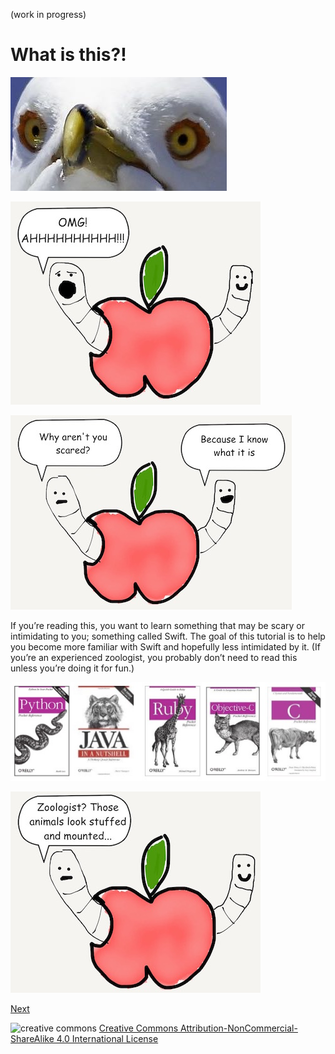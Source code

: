 (work in progress)

# What is this?!
![Scary Eyes](images/seagull2.jpg)

![Scare Worm](images/worm_scared_intro.jpg)

![Scare Worm](images/why_not_scared.jpg)

<!-- [Show two worms]
[Angie ‘Because I know what it is.’]
[Angie ‘Let’s allow the Author to explain’] -->

If you’re reading this, you want to learn something that may be scary or intimidating to you; something called Swift. The goal of this tutorial is to help you become more familiar with Swift and hopefully less intimidated by it. (If you’re an experienced zoologist, you probably don’t need to read this unless you’re doing it for fun.)

![Oreilly Books](images/oreilly_books.jpg)

![zoologist](images/zoologist.jpg)

[Next](01.md)

![creative commons](https://i.creativecommons.org/l/by-nc-sa/4.0/88x31.png)
[Creative Commons Attribution-NonCommercial-ShareAlike 4.0 International License](http://creativecommons.org/licenses/by-nc-sa/4.0/)
